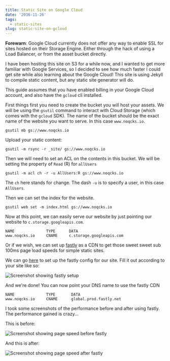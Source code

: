 ```yaml
---
title: Static Site on Google Cloud
date: '2016-11-26'
tags:
  - static-sites
slug: static-site-on-gcloud
---
```


**Forewarn**: Google Cloud currently does not offer any way to enable SSL for sites
hosted on their Storage Engine. Either through the hack of using a Load Balancer,
or from the asset bucket directly.

I have been hosting this site on S3 for a while now, and I wanted to get more
familiar with Google Services, so I decided to see how much faster I could get
site while also learning about the Google Cloud! This site is using Jekyll to
compile static content, but any static site generator will do.

This guide assumes that you have enabled billing in your Google Cloud account,
and also have the `gcloud` cli installed.

First things first you need to create the bucket you will host your assets. We
will be using the `gsutil` command to interact with Cloud Storage (which comes
with the `gcloud` SDK). The name of the bucket should be the exact name of the
website you want to serve. In this case `www.noqcks.io`.

```
gsutil mb gs://www.noqcks.io
```

Upload your static content:

```
gsutil -m rsync -r _site/ gs://www.noqcks.io
```

Then we will need to set an ACL on the contents in this bucket. We will be setting
the property of `Read` (R) for `allUsers`

```
gsutil -m acl ch -r -u AllUsers:R gs://www.noqcks.io
```

The `ch` here stands for change. The dash `-u` is to specify a user, in this
case `AllUsers`.

Then we can set the index for the website.

```
gsutil web set -m index.html gs://www.noqcks.io
```

Now at this point, we can easily serve our website by just pointing our website
to `c.storage.googleapis.com`.

```
NAME              TYPE      DATA
www.noqcks.io     CNAME     c.storage.googleapis.com
```

Or if we wish, we can set up [fastly](https://www.fastly.com/) as a CDN to get
those sweet sweet sub 100ms page load speeds for simple static sites.

We can go [here](https://app.fastly.com/#quickstart) to set up the fastly config
for our site. Fill it out according to your site like so:


<p><img src="/img/fastly-setup.png" alt="Screenshot showing fastly setup"></p>

And we're done! You can now point your DNS name to use the fastly CDN

```
NAME              TYPE       DATA
www.noqcks.io     CNAME      global.prod.fastly.net
```

I took some screenshots of the performance before and after using fastly. The
performance gained is crazy...

This is before:
<p><img src="/img/www.noqcks.io-page-speed-before.png" alt="Screenshot showing page speed before fastly"></p>


And this is after:
<p><img src="/img/www.noqcks.io-page-speed-after.png" alt="Screenshot showing page speed after fastly"></p>



